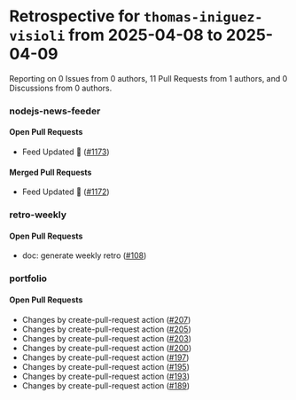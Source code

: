 # Retrospective for `thomas-iniguez-visioli` from 2025-04-08 to 2025-04-09

Reporting on 0 Issues from 0 authors, 11 Pull Requests from 1 authors, and 0 Discussions from 0 authors.


### nodejs-news-feeder

#### Open Pull Requests

- Feed Updated 🍿 ([#1173](https://github.com/thomas-iniguez-visioli/nodejs-news-feeder/pull/1173))

#### Merged Pull Requests

- Feed Updated 🍿 ([#1172](https://github.com/thomas-iniguez-visioli/nodejs-news-feeder/pull/1172))

### retro-weekly

#### Open Pull Requests

- doc: generate weekly retro ([#108](https://github.com/thomas-iniguez-visioli/retro-weekly/pull/108))

### portfolio

#### Open Pull Requests

- Changes by create-pull-request action ([#207](https://github.com/thomas-iniguez-visioli/portfolio/pull/207))
- Changes by create-pull-request action ([#205](https://github.com/thomas-iniguez-visioli/portfolio/pull/205))
- Changes by create-pull-request action ([#203](https://github.com/thomas-iniguez-visioli/portfolio/pull/203))
- Changes by create-pull-request action ([#200](https://github.com/thomas-iniguez-visioli/portfolio/pull/200))
- Changes by create-pull-request action ([#197](https://github.com/thomas-iniguez-visioli/portfolio/pull/197))
- Changes by create-pull-request action ([#195](https://github.com/thomas-iniguez-visioli/portfolio/pull/195))
- Changes by create-pull-request action ([#193](https://github.com/thomas-iniguez-visioli/portfolio/pull/193))
- Changes by create-pull-request action ([#189](https://github.com/thomas-iniguez-visioli/portfolio/pull/189))